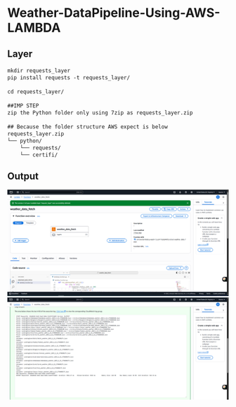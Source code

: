 # Weather-DataPipeline-Using-AWS-LAMBDA

## Layer
```
mkdir requests_layer
pip install requests -t requests_layer/

cd requests_layer/

##IMP STEP
zip the Python folder only using 7zip as requests_layer.zip

## Because the folder structure AWS expect is below
requests_layer.zip
└── python/
    └── requests/
    └── certifi/

```
## Output 
![Output](1.png)
![Output2](2.png)
